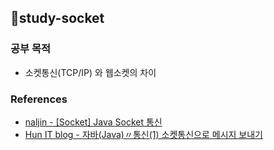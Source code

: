 ## 💫study-socket

### 공부 목적
- 소켓통신(TCP/IP) 와 웹소켓의 차이

### References
- [naljin - [Socket] Java Socket 통신](https://sujinnaljin.medium.com/socket-java-socket-%ED%86%B5%EC%8B%A0-d5b5a27a50a0)
- [Hun IT blog - 자바(Java)〃통신(1) 소켓통신으로 메시지 보내기](https://hunit.tistory.com/256)
